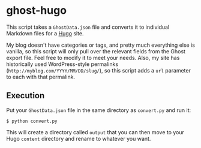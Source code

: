# ghost-hugo

This script takes a `GhostData.json` file and converts it to individual
Markdown files for a [Hugo](http://hugo.spf13.com/) site.

My blog doesn't have categories or tags, and pretty much everything else is
vanilla, so this script will only pull over the relevant fields from the Ghost
export file. Feel free to modify it to meet your needs. Also, my site has
historically used WordPress-style permalinks
(`http://myblog.com/YYYY/MM/DD/slug/`), so this script adds a `url` parameter
to each with that permalink.

## Execution

Put your `GhostData.json` file in the same directory as `convert.py` and run
it:

    $ python convert.py

This will create a directory called `output` that you can then move to your
Hugo `content` directory and rename to whatever you want.

